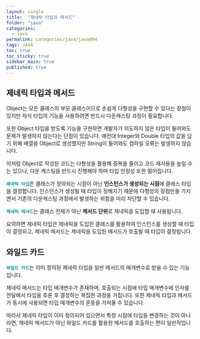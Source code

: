 ```yaml
---
layout: single
title:  "제네릭 타입과 메서드"
folder: "java"
categories:
  - java
permalink: categories/java/java004
tags: JAVA
toc: true
toc_sticky: true
sidebar_main: true
published: true
---
```


## 제네릭 타입과 메서드
Object는 모든 클래스의 부모 클래스이므로 손쉽게 다형성을 구현할 수 있다는 장점이 있지만 자식 타입의 기능을 사용하려면 반드시 다운캐스팅 과정이 필요합니다.

또한 Object 타입을 받도록 기능을 구현하면 개발자가 의도하지 않은 타입이 들어와도 문제가 발생하지 않는다는 단점이 있습니다. 예컨대 Integer와 Double 타입의 값을 담기 위해 배열을 Object로 생성했지만 String이 들어와도 컴파일 오류는 발생하지 않습니다.

이처럼 Object로 작성된 코드는 다형성을 활용해 중복을 줄이고 코드 재사용을 높일 수는 있으나, 다운 캐스팅을 반드시 진행해야 하며 타입 안정성 또한 떨어집니다.

<span style="color: rgb(3, 150, 150); font-weight: bold;">`제네릭 타입`</span>은 클래스가 정의되는 시점이 아닌 **인스턴스가 생성되는 시점**에 클래스 타입을 결정합니다. 인스턴스가 생성될 때 타입이 정해지기 때문에 다형성의 장점만을 가지면서 기존의 다운캐스팅 과정에서 발생하는 위험을 미리 차단할 수 있습니다.

<span style="color: rgb(3, 150, 150); font-weight: bold;">`제네릭 메서드`</span>는 클래스 전체가 아닌 **메서드 단위**로 제네릭을 도입할 때 사용됩니다.

요약하면 제네릭 타입은 제네릭을 도입한 클래스를 활용하여 인스턴스를 생성할 때 타입이 결정되고, 제네릭 메서드는 제네릭을 도입한 메서드가 호출될 때 타입이 결정됩니다.

## 와일드 카드
<span style="color: rgb(3, 150, 150); font-weight: bold;">`와일드 카드`</span>는 이미 정의된 제네릭 타입을 일반 메서드의 매개변수로 받을 수 있는 기능입니다.

제네릭 메서드는 타입 매개변수가 존재하며, 호출되는 시점에 타입 매개변수에 인자를 전달해서 타입을 추론 후 결정하는 복잡한 과정을 거칩니다. 또한 제네릭 타입과 메서드가 동시에 사용되면 타입 매개변수의 혼동을 가져올 수 있습니다.

따라서 제네릭 타입이 이미 정의되어 있으면서 특정 시점에 타입을 변경하는 것이 아니라면, 제네릭 메서드가 아닌 와일드 카드를 활용한 메서드를 호출하는 편이 일반적입니다.
